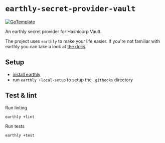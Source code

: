 # `earthly-secret-provider-vault`

[![GoTemplate](https://img.shields.io/badge/go/template-black?logo=go)](https://github.com/SchwarzIT/go-template)

An earthly secret provider for Hashicorp Vault.

The project uses `earthly` to make your life easier. If you're not familiar with earthly you can take a look at [the docs](https://docs.earthly.dev/).

## Setup

- [install earthly](https://earthly.dev/get-earthly)
- run `earthly +local-setup` to setup the `.githooks` directory

## Test & lint

Run linting

```bash
earthly +lint
```

Run tests

```bash
earthly +test
```
